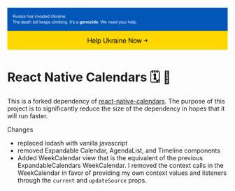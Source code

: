 [![Stand With Ukraine](https://raw.githubusercontent.com/vshymanskyy/StandWithUkraine/main/banner2-direct.svg)](https://stand-with-ukraine.pp.ua)

# React Native Calendars 🗓️ 📆

This is a forked dependency of [react-native-calendars](https://github.com/wix/react-native-calendars). The purpose of this project is to significantly reduce the size of the dependency in hopes that it will run faster.

Changes
- replaced lodash with vanilla javascript
- removed Expandable Calendar, AgendaList, and Timeline components
- Added WeekCalendar view that is the equivalent of the previous ExpandableCalendars WeekCalendar. I removed the context calls in the WeekCalendar in favor of providing my own context values and listeners through the `current` and `updateSource` props.
